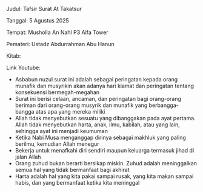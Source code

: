 Judul: Tafsir Surat At Takatsur

Tanggal: 5 Agustus 2025

Tempat: Musholla An Nahl P3 Alfa Tower

Pemateri: Ustadz Abdurrahman Abu Hanun

Kitab: 

Link Youtube: []()

- Asbabun nuzul surat ini adalah sebagai peringatan kepada orang munafik
dan musyrikin akan adanya hari kiamat dan peringatan tentang konsekuensi
bermegah-megahan
- Surat ini berisi celaan, ancaman, dan peringatan bagi orang-orang beriman
dari orang-orang musyrik dan munafik yang berbangga-bangga atas apa
yang mereka miliki
- Allah tidak menyebutkan sesuatu yang dibanggakan pada ayat pertama.
Allah tidak menyebutkan harta, anak, ilmu, kabilah, atau yang lain,
sehingga ayat ini menjadi keumuman
- Ketika Nabi Musa menganggap dirinya sebagai makhluk yang paling berilmu,
kemudian Allah menegur
- Bekerja untuk menafkahi diri sendiri maupun keluarga termasuk jihad
di jalan Allah
- Orang zuhud bukan berarti bersikap miskin. Zuhud adalah meninggalkan
semua hal yang tidak bermanfaat bagi akhirat
- Harta adalah hal yang kita pakai sampai rusak, yang kita makan sampai
habis, dan yang bermanfaat ketika kita meninggal
